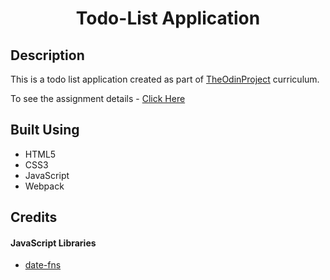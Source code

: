 <div  align=center>
	<h1>Todo-List Application
</div>


## Description

This is a todo list application created as part of [TheOdinProject](https://www.theodinproject.com) curriculum.

To see the assignment details - [Click Here](https://www.theodinproject.com/lessons/node-path-javascript-todo-list)

## Built Using

-   HTML5 
-   CSS3 
-   JavaScript 
-   Webpack 

## Credits

#### JavaScript Libraries

-   [date-fns](https://date-fns.org/)

